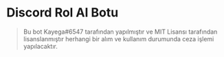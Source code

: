 # Discord Rol Al Botu
> Bu bot Kayega#6547 tarafından yapılmıştır ve MIT Lisansı tarafından lisanslanmıştır herhangi bir alım ve kullanım durumunda ceza işlemi yapılacaktır.
